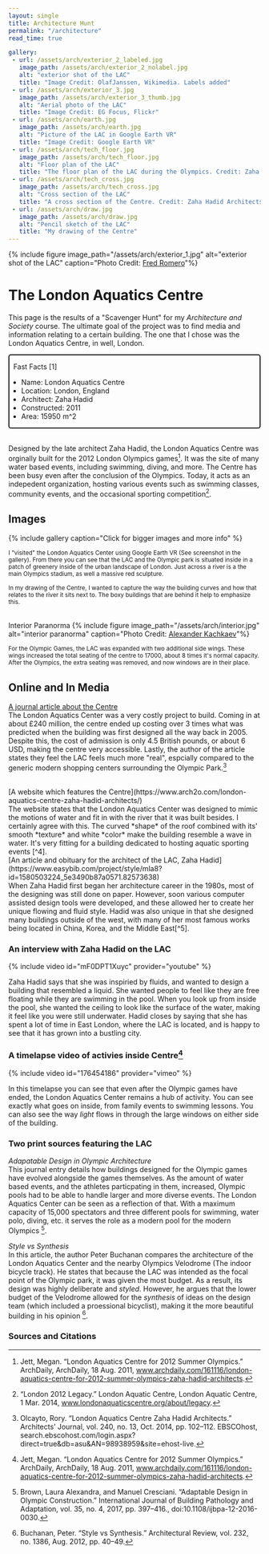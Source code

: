```yaml
---
layout: single
title: Architecture Hunt
permalink: "/architecture"
read_time: true

gallery:
 - url: /assets/arch/exterior_2_labeled.jpg
   image_path: /assets/arch/exterior_2_nolabel.jpg
   alt: "exterior shot of the LAC"
   title: "Image Credit: OlafJanssen, Wikimedia. Labels added"
 - url: /assets/arch/exterior_3.jpg
   image_path: /assets/arch/exterior_3_thumb.jpg
   alt: "Aerial photo of the LAC"
   title: "Image Credit: EG Focus, Flickr"
 - url: /assets/arch/earth.jpg
   image_path: /assets/arch/earth.jpg
   alt: "Picture of the LAC in Google Earth VR"
   title: "Image Credit: Google Earth VR"
 - url: /assets/arch/tech_floor.jpg
   image_path: /assets/arch/tech_floor.jpg
   alt: "Floor plan of the LAC"
   title: "The floor plan of the LAC during the Olympics. Credit: Zaha Hadid Architects"
 - url: /assets/arch/tech_cross.jpg
   image_path: /assets/arch/tech_cross.jpg
   alt: "Cross section of the LAC"
   title: "A cross section of the Centre. Credit: Zaha Hadid Architects"
 - url: /assets/arch/draw.jpg
   image_path: /assets/arch/draw.jpg
   alt: "Pencil sketch of the LAC"
   title: "My drawing of the Centre"
---
```



{% include figure image_path="/assets/arch/exterior_1.jpg" alt="exterior shot of the LAC" caption="Photo Credit: [Fred Romero](https://flickr.com/photos/129231073@N06/31239073724)"%}

# The London Aquatics Centre

This page is the results of a "Scavenger Hunt" for my *Architecture and Society* course. The ultimate goal
of the project was to find media and information relating to a certain building. The one that I chose was the
London Aquatics Centre, in well, London.

<div style="border-style: solid; border-width: 2px; border-radius: 5px;">

<p>&nbsp;&nbsp;Fast Facts [1]</p>
<ul>
 <li>Name: London Aquatics Centre</li>
 <li>Location: London, England</li>
 <li>Architect: Zaha Hadid</li>
 <li>Constructed: 2011</li>
 <li>Area: 15950 m^2</li>
</ul>
</div>
<br/>

Designed by the late architect Zaha Hadid, the London Aquatics Centre was orginally built for the 2012
London Olympics games[^1]. It was the site of many water based events, including swimming, diving, and more.
The Centre has been busy even after the conclusion of the Olympics. Today, it acts as an indepedent organization, hosting
various events such as swimming classes, community events, and the occasional sporting competition[^2]. 
<br/>

## Images

{% include gallery caption="Click for bigger images and more info" %}



<div style="font-size:smaller">
I "visited" the London Aquatics Center using Google Earth VR (See screenshot in the gallery). From there you can see that the LAC and the Olympic park is situated inside in a patch
of greenery inside of the urban landscape of London. Just across a river is a the main Olympics stadium, as well a massive red sculpture.
<br/>
<br/>
In my drawing of the Centre, I wanted to capture the way the building curves and how that relates to the river it sits next to. The boxy buildings that are
behind it help to emphasize this.
</div>
<br/>

Interior Paranorma
{% include figure image_path="/assets/arch/interior.jpg" alt="interior paranorma" caption="Photo Credit: [Alexander Kachkaev](https://www.flickr.com/photos/kachkaev/6266855473/)"%}

<div style="font-size:smaller">
For the Olympic Games, the LAC was expanded with two additional side wings. These wings increased the total seating of the centre to 17000, about 8 times it's normal capacity.
After the Olympics, the extra seating was removed, and now windows are in their place.
</div>

## Online and In Media
[A journal article about the Centre](search.ebscohost.com/login.aspx?direct=true&db=asu&AN=98938959&site=ehost-live)
<br/>
The London Aquatics Center was a very costly project to build. Coming in at about £240 million, the centre ended up costing over 3 times what was predicted when the
building was first designed all the way back in 2005. Despite this, the cost of admission is only 4.5 British pounds, or about 6 USD, making the centre very accessible.
Lastly, the author of the article states they feel the LAC feels much more "real", espcially compared to the generic modern shopping centers surrounding the Olympic Park.[^3]

<br/>
[A website which features the Centre](https://www.arch2o.com/london-aquatics-centre-zaha-hadid-architects/)
<br/>
The website states that the London Aquatics Center was designed to mimic the motions of water and fit in with the river that it was built besides. I certainly agree
with this. The curved *shape* of the roof combined with its' smooth *texture* and white *color* make the building resemble a wave in water. It's very fitting for
a building dedicated to hosting aquatic sporting events [^4].

<br/>
[An article and obituary for the architect of the LAC, Zaha Hadid](https://www.easybib.com/project/style/mla8?id=1580503224_5e3490b87a0571.82573638)
<br/>
When Zaha Hadid first began her architecture career in the 1980s, most of the designing was still done on paper. However, soon various computer assisted design tools 
were developed, and these allowed her to create her unique flowing and fluid style. Hadid was also unique in that she designed many buildings outside of the west, with many
of her most famous works being located in China, Korea, and the Middle East[^5].
<br/>

### An interview with Zaha Hadid on the LAC

{% include video id="mF0DPT1Xuyc" provider="youtube" %}

Zaha Hadid says that she was inspiried by fluids, and wanted to design a building that resembled a liquid. She wanted people to feel like they are free floating while
they are swimming in the pool. When you look up from inside the pool, she wanted the ceiling to look like the surface of the water, making it feel like you were still underwater.
Hadid closes by saying that she has spent a lot of time in East London, where the LAC is located, and is happy to see that it has grown into a bustling city.

### A timelapse video of activies inside Centre[^1]

{% include video id="176454186" provider="vimeo" %}

In this timelapse you can see that even after the Olympic games have ended, the London Aquatics Center remains a hub of activity. You can see exactly what goes on inside,
from family events to swimming lessons. You can also see the way *light* flows in through the large windows on either side of the building.

### Two print sources featuring the LAC

*Adapatable Design in Olympic Architecture*
<br/>
This journal entry details how buildings designed for the Olympic games have evolved alongside the games themselves. As the amount of water based events, and the athletes particpating in them,
increased, Olympic pools had to be able to handle larger and more diverse events. The London Aquatics Center can be seen as a reflection of that. With a maximum capacity of 15,000 spectators and
three different pools for swimming, water polo, diving, etc. it serves the role as a modern pool for the modern Olympics [^6].
<br/>

*Style vs Synthesis*
<br/>
In this article, the author Peter Buchanan compares the architecture of the London Aquatics Center and the nearby Olympics Velodrome (The indoor bicycle track). He states that
because the LAC was intended as the focal point of the Olympic park, it was given the most budget. As a result, its design was highly deliberate and *styled*. However, he argues that
the lower budget of the Velodrome allowed for the *synthesis* of ideas on the design team (which included a proessional bicyclist), making it the more beautiful building in his opinion [^7].
<br/>

### Sources and Citations

[^1]: Jett, Megan. “London Aquatics Centre for 2012 Summer Olympics.” ArchDaily, ArchDaily, 18 Aug. 2011, www.archdaily.com/161116/london-aquatics-centre-for-2012-summer-olympics-zaha-hadid-architects.
[^2]: “London 2012 Legacy.” London Aquatic Centre, London Aquatic Centre, 1 Mar. 2014, www.londonaquaticscentre.org/about/legacy. 
[^3]: Olcayto, Rory. “London Aquatics Centre Zaha Hadid Architects.” Architects’ Journal, vol. 240, no. 13, Oct. 2014, pp. 102–112. EBSCOhost, search.ebscohost.com/login.aspx?direct=true&db=asu&AN=98938959&site=ehost-live.
[^4]: “London Aquatics Centre: Zaha Hadid Architects.” Arch2O.Com, Arch2O, 5 Dec. 2018, www.arch2o.com/london-aquatics-centre-zaha-hadid-architects/.
[^5]: Sudjic, Deyan. “Dame Zaha Hadid Obituary.” The Guardian, Guardian News and Media, 1 Apr. 2016, www.theguardian.com/artanddesign/2016/apr/01/zaha-hadid-obituary.
[^6]: Brown, Laura Alexandra, and Manuel Cresciani. “Adaptable Design in Olympic Construction.” International Journal of Building Pathology and Adaptation, vol. 35, no. 4, 2017, pp. 397–416., doi:10.1108/ijbpa-12-2016-0030.
[^7]: Buchanan, Peter. “Style vs Synthesis.” Architectural Review, vol. 232, no. 1386, Aug. 2012, pp. 40–49.